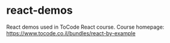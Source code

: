 # react-demos

React demos used in ToCode React course. Course homepage:
https://www.tocode.co.il/bundles/react-by-example

